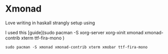 # Xmonad 

Love writing in haskall strangly setup using 

I used this [guide](sudo pacman -S xorg-server xorg-xinit xmonad xmonad-contrib xterm ttf-fira-mono
)
```
sudo pacman -S xmonad xmonad-contrib xterm xmobar ttf-fira-mono
```

